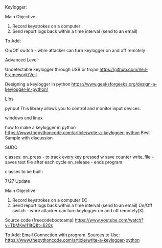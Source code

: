 Keylogger:

Main Objective:
1. Record keystrokes on a computer
2. Send report logs back within a time interval (send to an email)

To Add:

On/Off switch - whre attacker can turn keylogger on and off remotely 
 

Advanced Level: 

Undetectable keylogger through USB or trojan
https://github.com/Veil-Framework/Veil

Designing a keylogger in python
https://www.geeksforgeeks.org/design-a-keylogger-in-python/

Libs 

pynput
This library allows you to control and monitor input devices.

windows and linux 

how to make a keylogger in python 
https://www.thepythoncode.com/article/write-a-keylogger-python
Best Sample with discussion

SUDO 

classes:
on_press - to track every key pressed w save counter
write_file - saves text file after each cycle
on_release - ends program 


classes to be built:



7/27 Update 

Main Objective:
1. Record keystrokes on a computer (X)
2. Send report logs back within a time interval (send to an email) 
On/Off switch - whre attacker can turn keylogger on and off remotely(X)


Source code (freecodebootcamp)
https://www.youtube.com/watch?v=TbMKwl11itQ&t=620s

To Add:
Email Connection with program.
Sources to Use:
https://www.thepythoncode.com/article/write-a-keylogger-python
